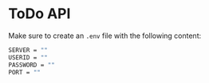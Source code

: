 # ToDo API

Make sure to create an `.env` file with the following content:

```bash
SERVER = ""
USERID = ""
PASSWORD = ""
PORT = ""
```